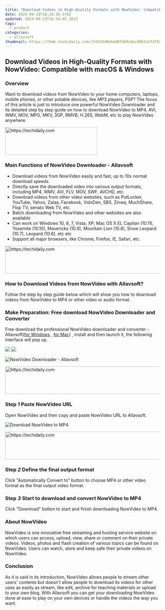 ```yaml
---
title: "Download Videos in High-Quality Formats with NowVideo: Compatible with macOS & Windows"
date: 2024-09-19T16:28:36.576Z
updated: 2024-09-23T16:54:45.181Z
tags:
  - product
categories:
  - allavsoft
thumbnail: https://thmb.techidaily.com/1fd143d9eb4d07db9c9ac9863a1f2f928a907a725320b5c8de27b0428ee29e3e.jpg
---
```


## Download Videos in High-Quality Formats with NowVideo: Compatible with macOS & Windows

### Overview

Want to download videos from NowVideo to your home computers, laptops, mobile phones, or other potable devices, like MP3 players, PSP? The focus of this article is just to introduce one powerful NowVideo Downloader and its detailed step by step guide on how to download NowVideo to MP4, AVI, WMV, MOV, MPG, MKV, 3GP, RMVB, H.265, WebM, etc to play NowVideo anywhere.

<!-- affiliate ads begin -->
<a href="https://aligracehair.sjv.io/c/5597632/2135413/19272" target="_top" id="2135413">
  <img src="//a.impactradius-go.com/display-ad/19272-2135413" border="0" alt="https://techidaily.com" width="300" height="90"/>
</a>
<img height="0" width="0" src="https://aligracehair.sjv.io/i/5597632/2135413/19272" style="position:absolute;visibility:hidden;" border="0" />
<!-- affiliate ads end -->

### Main Functions of NowVideo Downloader - Allavsoft

* Download videos from NowVideo easily and fast, up to 10x normal download speeds.
* Directly save the downloaded video into various output formats, including MP4, WMV, AVI, FLV, MOV, SWF, AVCHD, etc.
* Download videos from other video websites, such as PutLocker, YouTube, Yahoo, Zalaa, Facebook, VidxDen, SBS, Zinwa, MuchShare, Flop TV, senato Web TV, etc.
* Batch downloading from NowVideo and other websites are also available
* Can work on Windows 10, 8, 7, Vista, XP; Mac OS X EL Capitan (10.11), Yosemite (10.10), Mavericks (10.9), Mountain Lion (10.8), Snow Leopard (10.7), Leopard (10.6), etc etc
* Support all major browsers, like Chrome, Firefox, IE, Safari, etc.

<!-- affiliate ads begin -->
<a href="https://appsumo.8odi.net/c/5597632/2151873/7443" target="_top" id="2151873">
  <img src="//a.impactradius-go.com/display-ad/7443-2151873" border="0" alt="https://techidaily.com" width="728" height="90"/>
</a>
<img height="0" width="0" src="https://appsumo.8odi.net/i/5597632/2151873/7443" style="position:absolute;visibility:hidden;" border="0" />
<!-- affiliate ads end -->

### How to Download Videos from NowVideo with Allavsoft?

Follow the step by step guide below which will show you how to download videos from NowVideo to MP4 or other video or audio format.

### Make Preparation: Free download NowVideo Downloader and Converter

Free download the professional NowVideo downloader and converter - Allavsoft([for Windows](https://tools.techidaily.com/allavsoft/products/) , [for Mac](https://tools.techidaily.com/allavsoft/products/)) , install and then launch it, the following interface will pop up.

[![](https://www.allavsoft.com/how-to/../images/how-to/free-download-win.jpg)](https://tools.techidaily.com/allavsoft/products/) [![](https://www.allavsoft.com/how-to/../images/how-to/free-download-mac.jpg)](https://tools.techidaily.com/allavsoft/products/)

![NowVideo Downloader - Allavsoft](https://www.allavsoft.com/how-to/../images/allavsoft/screen-shot-600.jpg)

<!-- affiliate ads begin -->
<a href="https://imp.i357552.net/c/5597632/1006793/11832" target="_top" id="1006793">
  <img src="//a.impactradius-go.com/display-ad/11832-1006793" border="0" alt="https://techidaily.com" width="728" height="90"/>
</a>
<img height="0" width="0" src="https://imp.i357552.net/i/5597632/1006793/11832" style="position:absolute;visibility:hidden;" border="0" />
<!-- affiliate ads end -->

### Step _1_ Paste NowVideo URL

Open NowVideo and then copy and paste NowVideo URL to Allavsoft.

![Download NowVideo to MP4](https://www.allavsoft.com/how-to/../images/how-to/nowvideo-downloader/download-nowvideo-to-mp4.jpg)

<!-- affiliate ads begin -->
<a href="https://ephamedtechinc.pxf.io/c/5597632/2145009/26400" target="_top" id="2145009">
  <img src="//a.impactradius-go.com/display-ad/26400-2145009" border="0" alt="https://techidaily.com" width="728" height="90"/>
</a>
<img height="0" width="0" src="https://ephamedtechinc.pxf.io/i/5597632/2145009/26400" style="position:absolute;visibility:hidden;" border="0" />
<!-- affiliate ads end -->

### Step _2_ Define the final output format

Click "Automatically Convert to" button to choose MP4 or other video format as the final output video format.

### Step _3_ Start to download and convert NowVideo to MP4

Click "Download" button to start and finish downloading NowVideo to MP4.

### About NowVideo

NowVideo is one innovative free streaming and hosting service website on which users can access, upload, view, share or comment on their private videos. Videos, photos and flash creation of various topics can be found on NowVideo. Users can watch, store and keep safe their private videos on NowVideo.

### Conclusion

As it is said in its introduction, NowVideo allows people to stream other users' contents but doesn't allow people to download its videos for other uses as easily as stream, like edit, archive for teaching materials or upload to your own blog. With Allavsoft you can get your downloading NowVideo done at ease to play on your own devices or handle the videos the way you want.

<ins class="adsbygoogle"
     style="display:block"
     data-ad-format="autorelaxed"
     data-ad-client="ca-pub-7571918770474297"
     data-ad-slot="1223367746"></ins>

<ins class="adsbygoogle"
     style="display:block"
     data-ad-client="ca-pub-7571918770474297"
     data-ad-slot="8358498916"
     data-ad-format="auto"
     data-full-width-responsive="true"></ins>




